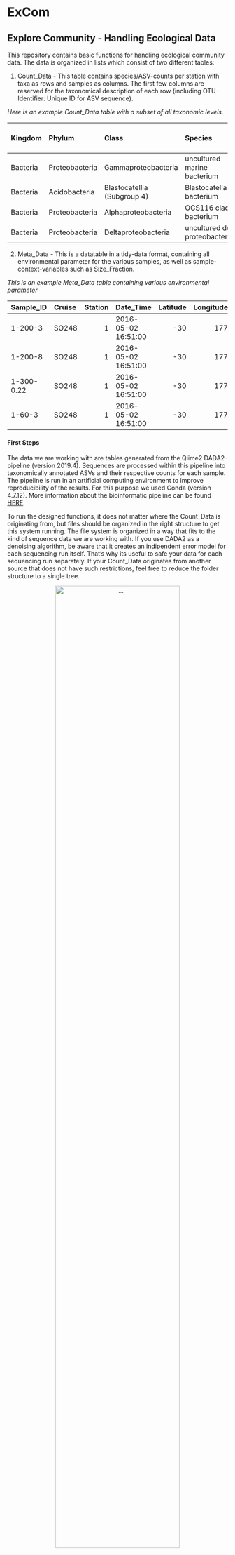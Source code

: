 ExCom
================

## **Ex**plore **Com**munity - Handling Ecological Data

This repository contains basic functions for handling ecological
community data. The data is organized in lists which consist of two
different tables:

1.  Count\_Data - This table contains species/ASV-counts per station
    with taxa as rows and samples as columns. The first few columns are
    reserved for the taxonomical description of each row (including
    OTU-Identifier: Unique ID for ASV sequence).

*Here is an example Count\_Data table with a subset of all taxonomic
levels.*

| Kingdom  | Phylum         | Class                       | Species                          | 1-200-3 | 1-200-8 | 1-300-0.22 | 1-60-3 |
| :------- | :------------- | :-------------------------- | :------------------------------- | ------: | ------: | ---------: | -----: |
| Bacteria | Proteobacteria | Gammaproteobacteria         | uncultured marine bacterium      |       0 |       0 |          9 |      0 |
| Bacteria | Acidobacteria  | Blastocatellia (Subgroup 4) | Blastocatella bacterium          |      56 |      69 |         37 |      0 |
| Bacteria | Proteobacteria | Alphaproteobacteria         | OCS116 clade bacterium           |       0 |       0 |          0 |     50 |
| Bacteria | Proteobacteria | Deltaproteobacteria         | uncultured delta proteobacterium |       0 |       9 |          0 |      0 |

2.  Meta\_Data - This is a datatable in a tidy-data format, containing
    all environmental parameter for the various samples, as well as
    sample-context-variables such as Size\_Fraction.

*This is an example Meta\_Data table containing various environmental
parameter*

| Sample\_ID | Cruise | Station | Date\_Time          | Latitude | Longitude | Bot\_Depth | Depth | Province |  Press | Pot\_Temperature |
| :--------- | :----- | ------: | :------------------ | -------: | --------: | ---------: | ----: | :------- | -----: | ---------------: |
| 1-200-3    | SO248  |       1 | 2016-05-02 16:51:00 |     \-30 |       177 |       4268 |   200 | SPSG     | 201.47 |            16.97 |
| 1-200-8    | SO248  |       1 | 2016-05-02 16:51:00 |     \-30 |       177 |       4268 |   200 | SPSG     | 201.47 |            16.97 |
| 1-300-0.22 | SO248  |       1 | 2016-05-02 16:51:00 |     \-30 |       177 |       4268 |   300 | SPSG     | 302.28 |            15.09 |
| 1-60-3     | SO248  |       1 | 2016-05-02 16:51:00 |     \-30 |       177 |       4268 |    60 | SPSG     |  60.42 |            23.10 |

#### First Steps

The data we are working with are tables generated from the Qiime2
DADA2-pipeline (version 2019.4). Sequences are processed within this
pipeline into taxonomically annotated ASVs and their respective counts
for each sample. The pipeline is run in an artificial computing
environment to improve reproducibility of the results. For this purpose
we used Conda (version 4.7.12). More information about the bioinformatic
pipeline can be found
[HERE](https://github.com/jcmcnch/eASV-pipeline-for-515Y-926R).

To run the designed functions, it does not matter where the Count\_Data
is originating from, but files should be organized in the right
structure to get this system running. The file system is organized in a
way that fits to the kind of sequence data we are working with. If you
use DADA2 as a denoising algorithm, be aware that it creates an
indipendent error model for each sequencing run itself. That’s why its
useful to safe your data for each sequencing run separately. If your
Count\_Data originates from another source that does not have such
restrictions, feel free to reduce the folder structure to a single tree.

<div class="figure" style="text-align: center">

<img src="Data/Figures/FolderStructure.png" alt="..." width="75%" />

<p class="caption">

…

</p>

</div>

Each box represents a folder on your hard disk. You see the hierarchical
structure of your folders from top to bottom, all originating from the
same project. Second level contains all the indipendent sequencing runs
(as described earlier). Each of these runs has its own three subfolders:

  - Raw: Containing the raw ASV-table outputs (generated from Qiime2)
  - Processed: Here are the ASV-tables located that were already
    processed by “prepare\_raw()” to fit into the above shown format
  - Meta\_Data: In this folder you find the Meta\_Data file for that
    specific sequencing run, containing all the environmental data for
    the samples that were found in the raw ASV-tables.

This way of organization was chosen as we wanted to save the formated
Count\_Data independently from the raw tables to reduce computation time
of transforming the raw ASV table over and over again for each
R-Session. Also, it is important to keep the raw tables for
reproducability. The Meta\_Data folder is used here seperately from the
“raw” Meta\_Data to overcome the issue with the seperation into
different sequencing runs. If all runs are merged into the same
ASV-Table or your Count\_Data results from different methods, the “raw”
Meta\_Data will be used within this folder. But beware: You should use
the implemented functions to paste the Meta\_Data in here, as it also
checks the order of Sample\_IDs and accounts for missingness of samples.

The lowest level of folder hierarchy displays the different “Kingdoms”
of biological entities, i.e. Eukaryotes and Prokaryotes. As we use
universal primers to retrieve our sequencing data, we get 16S sequences
from Prokayrotes + Chloroplasts as well as 18S sequences from
eukaryotes. Within the bioinformatic pipeline those two groups are
seperated and treated individually. Also, the Chloroplasts and
Prokayrotes within the 16S data will be seperated as they use different
databases for taxonomic assignments (PhytoRef2 vs. SILVA132). It would
be anyway like comparing apples with pears if you would join all those
ASVs together into one table.

For that reason you find the following structure:

  - Raw contains “Prok” and “Euk” (Chloroplasts yet not seperated from
    the 16S sequences)
  - Processed contains “Prok”, “Euk” and “Chloroplasts” (now seperated)
  - Meta\_Data also contains a folder for each of these groups, as it
    might happen that some samples are excluded throughout the
    bioinformatic pipeline either for the 16S or 18S section, as they
    dont have enough high quality reads and will be excluded in the
    denoising step

Each folder contains the respective Count\_Data or Meta\_Data table. The
following functions depend on this structure as they are implemented in
a way that they are looking for the respective tables in such a folder
hierarchy.

#### Transform and Read Count\_Data

Function `prepare_raw()` transforms the raw ASV-table from Qiime2 into a
readable version. It requires the *taxonomy.tsv* and
*all-16S-seqs.with-tax.tsv* (*all-18S-seqs.with-tax.tsv*, respectively)
files in the “Raw” “Prok/Euk” folder to run. All it takes are the
locations of your “Sequencing Run” folder (marked in figure as
*file\_ASV*) and your raw Meta\_Data folder (in red as *file\_Meta*). It
transforms the taxonomy table into a readable version and pastes it
together with the Count\_Data to produce above shown version. Also,
Meta\_Data will be sliced to the samples and their order found in the
Count\_Data file.

``` r
file_ASV <- "Data/Example_Data/Pacific-Project/V4V5_Primerset/Pool_2/"
file_Meta <- "Data/Example_Data/Pacific-Project/Meta_Data/Meta_Data_Pacific_Sample_ID.tsv"

prepare_raw(file_ASV, file_Meta, confidence_lvl = 0.8, kingdom = "Prok")
```

    ## Raw tables converted into  Data/Example_Data/Pacific-Project/V4V5_Primerset/Pool_2/

``` r
prepare_raw(file_ASV, file_Meta, confidence_lvl = 0.8, kingdom = "Euk", DB = "PR2")
```

    ## Raw tables converted into  Data/Example_Data/Pacific-Project/V4V5_Primerset/Pool_2/

##### Taxonomical Confidence

Each taxonomical assignment was based on a classification by the *Naive
Bayesian Classifier*. This assignment gets bootstrapped for each taxa
and the resulting confidence-values will be displayed. The lower this
value, the higher the propability of an erroneous classification. As
default, this value is set to **0.8** which was also used throughout our
work.

#### Read the Data

To read the transformed tables, the function `data_select()` is
implemented, which just takes the same *file\_ASV* location and the
desired *Kingdom ID* (*“Prok”, “Euk”, “Chloroplast”*):

``` r
file_ASV <- "Data/Example_Data/Pacific-Project/V4V5_Primerset/Pool_2/"

datalist_Prok <- data_select(file_ASV, kingdom = "Prok")
datalist_Euk <- data_select(file_ASV, kingdom = "Euk")
datalist_Chloro <- data_select(file_ASV, kingdom = "Chloroplast")
```

#### Work with the Data

Now, the core features of this repository will come to work: It contains
wrapper for most data-wrangling functions to handle the datalist-format
of this kind of community data. Using these functions allows the user to
pipe a sequence of different actions one after another.

Example:

Imagine you want to run an ordination of your data, but before that you
would like to rarefy your dataset and use an abundance-filter to remove
rare (and propably spurious) ASVs. Then, pipe it directly into the
NMDS-wrapper. With this set of functions it would look like that.

``` r
datalist_Prok %>%
  rarefy_datalist(., rare_lim = 2000, drop = T) %>%
  filter_abundance(.) %>%
  filter_datalist(., .$Meta_Data$Size_Fraction != 0.22) %>%
  NMDS_ordination_datalist(.)
```

Using this kind of transformation processing, one can produce complex
data-processing tasks in an easy and readable way. Simple wrapper
functions for basic tasks such as filtering or transforming is a
powerful way to improve code generation and handling for this kind of
ecological data organization. This work is clearly related to the
brilliant dplyr package and its philosophy of doing data-science tasks.

This repository contains only wrapper functions that were relevant
throughout my work, but the concept of writing such simple functions for
datalists is easily adaptable and can be done by anyone who wishes to
use this way of ogranizing ecology data in a meaningful way.

#### datatables

Many programs such as ggplot have problems handling “non-tidy”
datatables such as a Count\_Data table. Also, how would you want to plot
scatterplots on the basis of multidimensional data?\! To overcome this
issue, it is crucial at some point in your analysis to melt your
multidimenional data into a simple datatable format. For this purpose,
some functions are implemented to do this task. As the dplyr package is
completely designed to work with datatables, wrappers such as they were
designed for the datalist format are no longer necessary and may be
substituted by their dplyr versions.

The fundamental function here is `create_datatable()` which takes the
datalists and a taxonomic level (such as *Class* or *Family*) and melts
the datalists into a datatable containing columns for the Sample\_IDs,
taxonomic groups within the chosen taxonomic level, and the community
proportion of the relevant combination of taxa and Sample\_ID.

``` r
datalist_Prok %>%
  create_datatable(., Family, otherThreshold = 0.02) %>%
  head(., n = 15) %>%
  select(1:5, 7:10) %>%
  knitr::kable(., digits = 2)
```

    ## Using Family as id variables

    ## Warning: Column `Sample_ID` joining factor and character vector, coercing into
    ## character vector

| Class                   | Sample\_ID | Proportion | Cruise | Station | Latitude | Longitude | Bot\_Depth | Depth |
| :---------------------- | :--------- | ---------: | :----- | ------: | -------: | --------: | ---------: | ----: |
| Actinomarinaceae        | 1-200-3    |       0.00 | SO248  |       1 |     \-30 |       177 |       4268 |   200 |
| AEGEAN-169 marine group | 1-200-3    |       0.00 | SO248  |       1 |     \-30 |       177 |       4268 |   200 |
| Alcanivoracaceae        | 1-200-3    |       0.12 | SO248  |       1 |     \-30 |       177 |       4268 |   200 |
| Ambiguous\_taxa         | 1-200-3    |       0.03 | SO248  |       1 |     \-30 |       177 |       4268 |   200 |
| Burkholderiaceae        | 1-200-3    |       0.06 | SO248  |       1 |     \-30 |       177 |       4268 |   200 |
| Chitinophagaceae        | 1-200-3    |       0.05 | SO248  |       1 |     \-30 |       177 |       4268 |   200 |
| Clade I                 | 1-200-3    |       0.02 | SO248  |       1 |     \-30 |       177 |       4268 |   200 |
| Cyanobiaceae            | 1-200-3    |       0.03 | SO248  |       1 |     \-30 |       177 |       4268 |   200 |
| Marinobacteraceae       | 1-200-3    |       0.07 | SO248  |       1 |     \-30 |       177 |       4268 |   200 |
| Sphingomonadaceae       | 1-200-3    |       0.06 | SO248  |       1 |     \-30 |       177 |       4268 |   200 |
| uncultured bacterium    | 1-200-3    |       0.03 | SO248  |       1 |     \-30 |       177 |       4268 |   200 |
| Others                  | 1-200-3    |       0.52 | SO248  |       1 |     \-30 |       177 |       4268 |   200 |
| Actinomarinaceae        | 1-200-8    |       0.00 | SO248  |       1 |     \-30 |       177 |       4268 |   200 |
| AEGEAN-169 marine group | 1-200-8    |       0.00 | SO248  |       1 |     \-30 |       177 |       4268 |   200 |
| Alcanivoracaceae        | 1-200-8    |       0.04 | SO248  |       1 |     \-30 |       177 |       4268 |   200 |

The datatable format is easy to use with ggplot functions but also
everyother function from the dplyr package. To improve compatibility,
all tables are stored in *tibble* format (also part of the *tidyverse*
package collection). A plotting process might look like that:

Imagine you would like to see all Roseobacter genera and how they differ
in abundance between different depths. The workflow would look like
that:

``` r
datalist_Prok %>%
  filter_datalist(., apply(select_if(.$Count_Data, is.numeric),2 ,sum) > 1000) %>%
  filter_by_taxa(., taxLvl = 5, taxa = "Rhodobacteraceae") %>%
  create_datatable(., Genus, otherThreshold = 0.1) %>%
  ggplot(., aes(x = Depth, y = Proportion, col = Class)) +
    geom_point()
```

    ## Using Genus as id variables

<img src="README_files/figure-gfm/Example_Roseos-1.png" width="75%" style="display: block; margin: auto;" />

## Author:

Felix Milke

PhD Student

Institute for Chemistry and Biology of the Marine Environment

University of Oldenburg

Date: 25.03.2020
